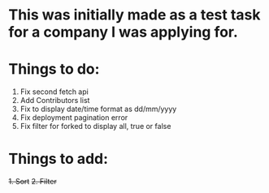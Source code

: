 # This was initially made as a test task for a company I was applying for.

# Things to do:

1. Fix second fetch api
2. Add Contributors list
3. Fix to display date/time format as dd/mm/yyyy
4. Fix deployment pagination error
5. Fix filter for forked to display all, true or false

# Things to add:

~~1. Sort~~
~~2. Filter~~
